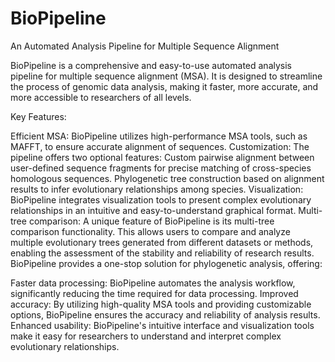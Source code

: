 # BioPipeline
An Automated Analysis Pipeline for Multiple Sequence Alignment

BioPipeline is a comprehensive and easy-to-use automated analysis pipeline for multiple sequence alignment (MSA). It is designed to streamline the process of genomic data analysis, making it faster, more accurate, and more accessible to researchers of all levels.

Key Features:

Efficient MSA: BioPipeline utilizes high-performance MSA tools, such as MAFFT, to ensure accurate alignment of sequences.
Customization: The pipeline offers two optional features:
Custom pairwise alignment between user-defined sequence fragments for precise matching of cross-species homologous sequences.
Phylogenetic tree construction based on alignment results to infer evolutionary relationships among species.
Visualization: BioPipeline integrates visualization tools to present complex evolutionary relationships in an intuitive and easy-to-understand graphical format.
Multi-tree comparison: A unique feature of BioPipeline is its multi-tree comparison functionality. This allows users to compare and analyze multiple evolutionary trees generated from different datasets or methods, enabling the assessment of the stability and reliability of research results.
BioPipeline provides a one-stop solution for phylogenetic analysis, offering:

Faster data processing: BioPipeline automates the analysis workflow, significantly reducing the time required for data processing.
Improved accuracy: By utilizing high-quality MSA tools and providing customizable options, BioPipeline ensures the accuracy and reliability of analysis results.
Enhanced usability: BioPipeline's intuitive interface and visualization tools make it easy for researchers to understand and interpret complex evolutionary relationships.
